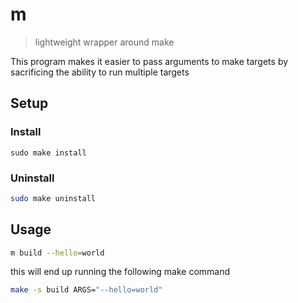 # m

> lightweight wrapper around make

This program makes it easier to pass arguments to make targets
by sacrificing the ability to run multiple targets

## Setup

### Install

```
sudo make install
```

### Uninstall

```sh
sudo make uninstall
```

## Usage

```sh
m build --hello=world
```

this will end up running the following make command

```sh
make -s build ARGS="--hello=world"
```
